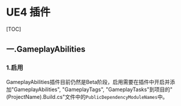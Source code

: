 # UE4 插件

[TOC]

## 一.GameplayAbilities

### 1.启用

GameplayAbilities插件目前仍然是Beta阶段，启用需要在插件中开启并添加"GameplayAbilities", "GameplayTags", "GameplayTasks"到项目的"(ProjectName).Build.cs"文件中的`PublicDependencyModuleNames`中。